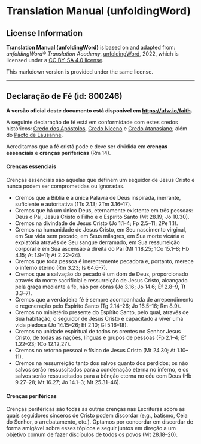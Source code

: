 # Translation Manual (unfoldingWord)

## License Information

**Translation Manual (unfoldingWord)** is based on and adapted from: _unfoldingWord® Translation Academy_, [unfoldingWord](https://unfoldingword.org/utw), 2022, which is licensed under a [CC BY-SA 4.0 license](https://creativecommons.org/licenses/by-sa/4.0/legalcode.en).

This markdown version is provided under the same license.



--------------------------------

## Declaração de Fé (id: 800246)

**A versão oficial deste documento está disponível em https://ufw.io/faith.**

A seguinte declaração de fé está em conformidade com estes credos históricos: [Credo dos Apóstolos](https://git.door43.org/Door43/en_creeds/src/master/content/apostles.md), [Credo Niceno](https://git.door43.org/Door43/en_creeds/src/master/content/nicene.md) e [Credo Atanasiano](https://git.door43.org/Door43/en_creeds/src/master/content/athanasian.md); além do [Pacto de Lausanne](https://www.lausanne.org/en/documents/lausanne-covenant.html).

Acreditamos que a fé cristã pode e deve ser dividida em **crenças essenciais** e **crenças periféricas** (Rm 14\).

#### Crenças essenciais

Crenças essenciais são aquelas que definem um seguidor de Jesus Cristo e nunca podem ser comprometidas ou ignoradas.

* Cremos que a Bíblia é a única Palavra de Deus inspirada, inerrante, suficiente e autoritativa (1Ts 2\.13; 2Tm 3\.16–17\).
* Cremos que há um único Deus, eternamente existente em três pessoas: Deus o Pai, Jesus Cristo o Filho e o Espírito Santo (Mt 28\.19; Jo 10\.30\).
* Cremos na divindade de Jesus Cristo (Jo 1\.1–4; Fp 2\.5–11; 2Pe 1\.1\).
* Cremos na humanidade de Jesus Cristo, em Seu nascimento virginal, em Sua vida sem pecado, em Seus milagres, em Sua morte vicária e expiatória através de Seu sangue derramado, em Sua ressurreição corporal e em Sua ascensão à direita do Pai (Mt 1\.18,25; 1Co 15\.1–8; Hb 4\.15; At 1\.9–11; At 2\.22–24\).
* Cremos que toda pessoa é inerentemente pecadora e, portanto, merece o inferno eterno (Rm 3\.23; Is 64\.6–7\).
* Cremos que a salvação do pecado é um dom de Deus, proporcionado através da morte sacrificial e ressurreição de Jesus Cristo, alcançado pela graça mediante a fé, não por obras (Jo 3\.16; Jo 14\.6; Ef 2\.8–9, Tt 3\.3–7\).
* Cremos que a verdadeira fé é sempre acompanhada de arrependimento e regeneração pelo Espírito Santo (Tg 2\.14–26; Jo 16\.5–16; Rm 8\.9\).
* Cremos no ministério presente do Espírito Santo, pelo qual, através de Sua habitação, o seguidor de Jesus Cristo é capacitado a viver uma vida piedosa (Jo 14\.15–26; Ef 2\.10; Gl 5\.16–18\).
* Cremos na unidade espiritual de todos os crentes no Senhor Jesus Cristo, de todas as nações, línguas e grupos de pessoas (Fp 2\.1–4; Ef 1\.22–23; 1Co 12\.12,27\).
* Cremos no retorno pessoal e físico de Jesus Cristo (Mt 24\.30; At 1\.10–11\).
* Cremos na ressurreição tanto dos salvos quanto dos perdidos; os não salvos serão ressuscitados para a condenação eterna no inferno, e os salvos serão ressuscitados para a bênção eterna no céu com Deus (Hb 9\.27–28; Mt 16\.27; Jo 14\.1–3; Mt 25\.31–46\).

#### Crenças periféricas

Crenças periféricas são todas as outras crenças nas Escrituras sobre as quais seguidores sinceros de Cristo podem discordar (e.g., batismo, Ceia do Senhor, o arrebatamento, etc.). Optamos por concordar em discordar de forma amigável sobre esses tópicos e seguir juntos em direção a um objetivo comum de fazer discípulos de todos os povos (Mt 28\.18–20\).



